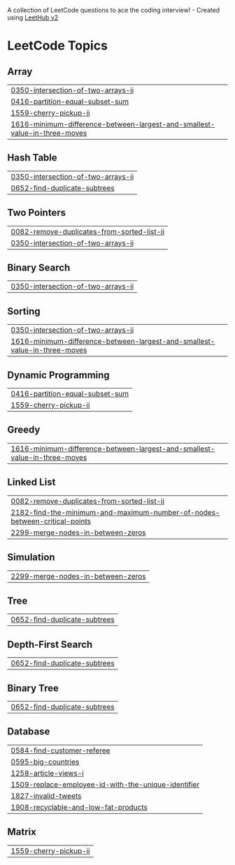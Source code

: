A collection of LeetCode questions to ace the coding interview! - Created using [LeetHub v2](https://github.com/arunbhardwaj/LeetHub-2.0)
<!---LeetCode Topics Start-->
# LeetCode Topics
## Array
|  |
| ------- |
| [0350-intersection-of-two-arrays-ii](https://github.com/RishabhSkr/LeetcodeProblem/tree/master/0350-intersection-of-two-arrays-ii) |
| [0416-partition-equal-subset-sum](https://github.com/RishabhSkr/LeetcodeProblem/tree/master/0416-partition-equal-subset-sum) |
| [1559-cherry-pickup-ii](https://github.com/RishabhSkr/LeetcodeProblem/tree/master/1559-cherry-pickup-ii) |
| [1616-minimum-difference-between-largest-and-smallest-value-in-three-moves](https://github.com/RishabhSkr/LeetcodeProblem/tree/master/1616-minimum-difference-between-largest-and-smallest-value-in-three-moves) |
## Hash Table
|  |
| ------- |
| [0350-intersection-of-two-arrays-ii](https://github.com/RishabhSkr/LeetcodeProblem/tree/master/0350-intersection-of-two-arrays-ii) |
| [0652-find-duplicate-subtrees](https://github.com/RishabhSkr/LeetcodeProblem/tree/master/0652-find-duplicate-subtrees) |
## Two Pointers
|  |
| ------- |
| [0082-remove-duplicates-from-sorted-list-ii](https://github.com/RishabhSkr/LeetcodeProblem/tree/master/0082-remove-duplicates-from-sorted-list-ii) |
| [0350-intersection-of-two-arrays-ii](https://github.com/RishabhSkr/LeetcodeProblem/tree/master/0350-intersection-of-two-arrays-ii) |
## Binary Search
|  |
| ------- |
| [0350-intersection-of-two-arrays-ii](https://github.com/RishabhSkr/LeetcodeProblem/tree/master/0350-intersection-of-two-arrays-ii) |
## Sorting
|  |
| ------- |
| [0350-intersection-of-two-arrays-ii](https://github.com/RishabhSkr/LeetcodeProblem/tree/master/0350-intersection-of-two-arrays-ii) |
| [1616-minimum-difference-between-largest-and-smallest-value-in-three-moves](https://github.com/RishabhSkr/LeetcodeProblem/tree/master/1616-minimum-difference-between-largest-and-smallest-value-in-three-moves) |
## Dynamic Programming
|  |
| ------- |
| [0416-partition-equal-subset-sum](https://github.com/RishabhSkr/LeetcodeProblem/tree/master/0416-partition-equal-subset-sum) |
| [1559-cherry-pickup-ii](https://github.com/RishabhSkr/LeetcodeProblem/tree/master/1559-cherry-pickup-ii) |
## Greedy
|  |
| ------- |
| [1616-minimum-difference-between-largest-and-smallest-value-in-three-moves](https://github.com/RishabhSkr/LeetcodeProblem/tree/master/1616-minimum-difference-between-largest-and-smallest-value-in-three-moves) |
## Linked List
|  |
| ------- |
| [0082-remove-duplicates-from-sorted-list-ii](https://github.com/RishabhSkr/LeetcodeProblem/tree/master/0082-remove-duplicates-from-sorted-list-ii) |
| [2182-find-the-minimum-and-maximum-number-of-nodes-between-critical-points](https://github.com/RishabhSkr/LeetcodeProblem/tree/master/2182-find-the-minimum-and-maximum-number-of-nodes-between-critical-points) |
| [2299-merge-nodes-in-between-zeros](https://github.com/RishabhSkr/LeetcodeProblem/tree/master/2299-merge-nodes-in-between-zeros) |
## Simulation
|  |
| ------- |
| [2299-merge-nodes-in-between-zeros](https://github.com/RishabhSkr/LeetcodeProblem/tree/master/2299-merge-nodes-in-between-zeros) |
## Tree
|  |
| ------- |
| [0652-find-duplicate-subtrees](https://github.com/RishabhSkr/LeetcodeProblem/tree/master/0652-find-duplicate-subtrees) |
## Depth-First Search
|  |
| ------- |
| [0652-find-duplicate-subtrees](https://github.com/RishabhSkr/LeetcodeProblem/tree/master/0652-find-duplicate-subtrees) |
## Binary Tree
|  |
| ------- |
| [0652-find-duplicate-subtrees](https://github.com/RishabhSkr/LeetcodeProblem/tree/master/0652-find-duplicate-subtrees) |
## Database
|  |
| ------- |
| [0584-find-customer-referee](https://github.com/RishabhSkr/LeetcodeProblem/tree/master/0584-find-customer-referee) |
| [0595-big-countries](https://github.com/RishabhSkr/LeetcodeProblem/tree/master/0595-big-countries) |
| [1258-article-views-i](https://github.com/RishabhSkr/LeetcodeProblem/tree/master/1258-article-views-i) |
| [1509-replace-employee-id-with-the-unique-identifier](https://github.com/RishabhSkr/LeetcodeProblem/tree/master/1509-replace-employee-id-with-the-unique-identifier) |
| [1827-invalid-tweets](https://github.com/RishabhSkr/LeetcodeProblem/tree/master/1827-invalid-tweets) |
| [1908-recyclable-and-low-fat-products](https://github.com/RishabhSkr/LeetcodeProblem/tree/master/1908-recyclable-and-low-fat-products) |
## Matrix
|  |
| ------- |
| [1559-cherry-pickup-ii](https://github.com/RishabhSkr/LeetcodeProblem/tree/master/1559-cherry-pickup-ii) |
<!---LeetCode Topics End-->